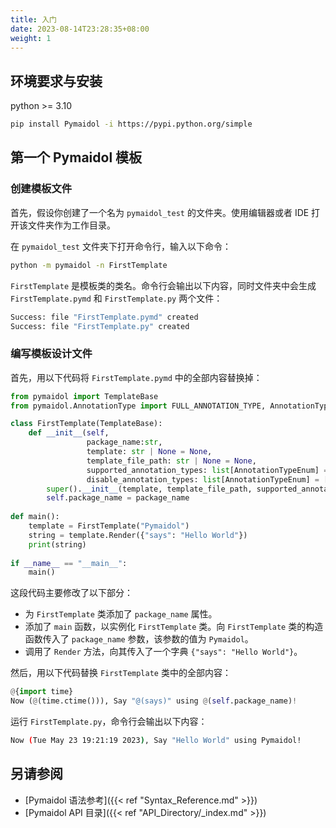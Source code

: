 ```yaml
---
title: 入门
date: 2023-08-14T23:28:35+08:00
weight: 1
---
```


## 环境要求与安装

python >= 3.10

``` bash
pip install Pymaidol -i https://pypi.python.org/simple
```

## 第一个 Pymaidol 模板

### 创建模板文件

首先，假设你创建了一个名为 `pymaidol_test` 的文件夹。使用编辑器或者 IDE 打开该文件夹作为工作目录。

在 `pymaidol_test` 文件夹下打开命令行，输入以下命令：

``` bash
python -m pymaidol -n FirstTemplate
```

`FirstTemplate` 是模板类的类名。命令行会输出以下内容，同时文件夹中会生成 `FirstTemplate.pymd` 和 `FirstTemplate.py` 两个文件：

``` bash
Success: file "FirstTemplate.pymd" created
Success: file "FirstTemplate.py" created
```

### 编写模板设计文件

首先，用以下代码将 `FirstTemplate.pymd` 中的全部内容替换掉：

``` python
from pymaidol import TemplateBase
from pymaidol.AnnotationType import FULL_ANNOTATION_TYPE, AnnotationTypeEnum

class FirstTemplate(TemplateBase):
    def __init__(self, 
                 package_name:str, 
                 template: str | None = None, 
                 template_file_path: str | None = None, 
                 supported_annotation_types: list[AnnotationTypeEnum] = FULL_ANNOTATION_TYPE,
                 disable_annotation_types: list[AnnotationTypeEnum] = []) -> None:
        super().__init__(template, template_file_path, supported_annotation_types, disable_annotation_types)
        self.package_name = package_name
        
def main():
    template = FirstTemplate("Pymaidol")
    string = template.Render({"says": "Hello World"})
    print(string)
    
if __name__ == "__main__":
    main()
```

这段代码主要修改了以下部分：

- 为 `FirstTemplate` 类添加了 `package_name` 属性。
- 添加了 `main` 函数，以实例化 `FirstTemplate` 类。向 `FirstTemplate` 类的构造函数传入了 `package_name` 参数，该参数的值为 `Pymaidol`。
- 调用了 `Render` 方法，向其传入了一个字典 `{"says": "Hello World"}`。

然后，用以下代码替换 `FirstTemplate` 类中的全部内容：

``` python
@{import time}
Now (@(time.ctime())), Say "@(says)" using @(self.package_name)!
```

运行 `FirstTemplate.py`，命令行会输出以下内容：

``` bash
Now (Tue May 23 19:21:19 2023), Say "Hello World" using Pymaidol!
```

## 另请参阅

- [Pymaidol 语法参考]({{< ref "Syntax_Reference.md" >}})
- [Pymaidol API 目录]({{< ref "API_Directory/_index.md" >}})
